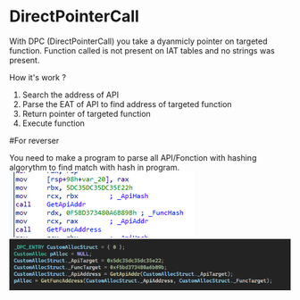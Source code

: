 # DirectPointerCall

With DPC (DirectPointerCall) you take a dyanmicly pointer on targeted function. Function called is not present on IAT tables and no strings was present.

How it's work ?

1) Search the address of API
2) Parse the EAT of API to find address of targeted function
3) Return pointer of targeted function
4) Execute function

#For reverser

You need to make a program to parse all API/Fonction with hashing algorythm to find match with hash in program.
![alt text](https://raw.githubusercontent.com/DallasFR/DirectPointerCall/main/images/ida_screen.PNG)
![alt text](https://raw.githubusercontent.com/DallasFR/DirectPointerCall/main/images/prog_screen.PNG)
